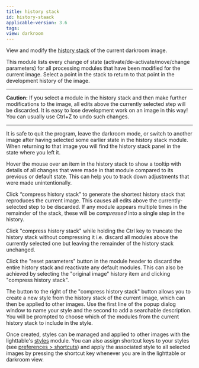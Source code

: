 ```yaml
---
title: history stack
id: history-staack
applicable-version: 3.6
tags: 
view: darkroom
---
```


View and modify the [history stack](../../../darkroom/pixelpipe/history-stack.md) of the current darkroom image.

This module lists every change of state (activate/de-activate/move/change parameters) for all processing modules that have been modified for the current image. Select a point in the stack to return to that point in the development history of the image.

---

**Caution:** If you select a module in the history stack and then make further modifications to the image, all edits above the currently selected step will be discarded. It is easy to lose development work on an image in this way! You can usually use Ctrl+Z to undo such changes.

---

It is safe to quit the program, leave the darkroom mode, or switch to another image after having selected some earlier state in the history stack module. When returning to that image you will find the history stack panel in the state where you left it.

Hover the mouse over an item in the history stack to show a tooltip with details of all changes that were made in that module compared to its previous or default state. This can help you to track down adjustments that were made unintentionally.

Click “compress history stack” to generate the shortest history stack that reproduces the current image. This causes all edits above the currently-selected step to be discarded. If any module appears multiple times in the remainder of the stack, these will be _compressed_ into a single step in the history.

Click "compress history stack" while holding the Ctrl key to truncate the history stack without compressing it i.e. discard all modules above the currently selected one but leaving the remainder of the history stack unchanged.

Click the "reset parameters" button in the module header to discard the entire history stack and reactivate any default modules. This can also be achieved by selecting the "original image" history item and clicking "compress history stack".

The button to the right of the "compress history stack" button allows you to create a new style from the history stack of the current image, which can then be applied to other images. Use the first line of the popup dialog window to name your style and the second to add a searchable description. You will be prompted to choose which of the modules from the current history stack to include in the style.

Once created, styles can be managed and applied to other images with the lighttable's [styles](../lighttable/styles.md) module.  You can also assign shortcut keys to your styles (see [preferences > shortcuts](../../../preferences-settings/shortcuts.md)) and apply the associated style to all selected images by pressing the shortcut key whenever you are in the lighttable or darkroom view.


